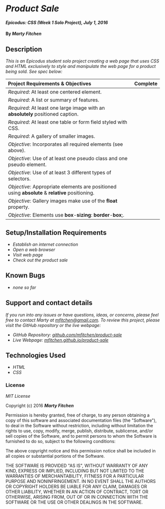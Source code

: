 # _Product Sale_

#### _Epicodus: CSS (Week 1 Solo Project), July 1, 2016_

#### By _**Marty Fitchen**_

## Description

_This is an Epicodus student solo project creating a web page that uses CSS and HTML exclusively to style and manipulate the web page for a product being sold. See spec below:_

Project Requirements & Objectives  | Complete
:------------- | ------------- |
*Required*: At least one centered element. |
*Required*: A list or summary of features. |
*Required*: At least one large image with an **absolutely** positioned caption. |
*Required*: At least one table or form field styled with CSS. |
*Required*: A gallery of smaller images. |
*Objective*: Incorporates all required elements (see above). |
*Objective*: Use of at least one pseudo class and one pseudo element. |
*Objective*: Use of at least 3 different types of selectors. |
*Objective*: Appropriate elements are positioned using **absolute** & **relative** positioning. |
*Objective*: Gallery images make use of the **float** property. |
*Objective*: Elements use **box**-**sizing**: **border**-**box**;. |

## Setup/Installation Requirements

* _Establish an internet connection_
* _Open a web browser_
* _Visit web page_
* _Check out the product sale_

## Known Bugs

* _none so far_

## Support and contact details

_If you run into any issues or have questions, ideas, or concerns, please feel free to contact Marty at <a href="mailto:mfitchen@gmail.com">mfitchen@gmail.com</a>._
_To review this project, please visit the GitHub repository or the live webpage:_

* _GitHub Repository: <a href="https://github.com/mfitchen/product-sale">github.com/mfitchen/product-sale</a>_
* _Live Webpage: <a href="https://mfitchen.github.io/product-sale">mfitchen.github.io/product-sale</a>_

## Technologies Used

* _HTML_
* _CSS_

### License

*MIT License*

Copyright (c) 2016 **_Marty Fitchen_**

Permission is hereby granted, free of charge, to any person obtaining a copy of this software and associated documentation files (the "Software"), to deal in the Software without restriction, including without limitation the rights to use, copy, modify, merge, publish, distribute, sublicense, and/or sell copies of the Software, and to permit persons to whom the Software is furnished to do so, subject to the following conditions:

The above copyright notice and this permission notice shall be included in all copies or substantial portions of the Software.

THE SOFTWARE IS PROVIDED "AS IS", WITHOUT WARRANTY OF ANY KIND, EXPRESS OR IMPLIED, INCLUDING BUT NOT LIMITED TO THE WARRANTIES OF MERCHANTABILITY, FITNESS FOR A PARTICULAR PURPOSE AND NONINFRINGEMENT. IN NO EVENT SHALL THE AUTHORS OR COPYRIGHT HOLDERS BE LIABLE FOR ANY CLAIM, DAMAGES OR OTHER LIABILITY, WHETHER IN AN ACTION OF CONTRACT, TORT OR OTHERWISE, ARISING FROM, OUT OF OR IN CONNECTION WITH THE SOFTWARE OR THE USE OR OTHER DEALINGS IN THE SOFTWARE.
